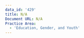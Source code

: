 ```yaml
---
data_id: '429'
title: N/A
Document URL: N/A
Practice Area:
  - 'Education, Gender, and Youth'
---
```

